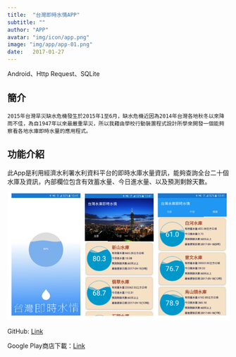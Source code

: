```yaml
---
title:  "台灣即時水情APP"
subtitle: ""
author: "APP"
avatar: "img/icon/app.png"
image: "img/app/app-01.png"
date:   2017-01-27
---
```


Android、Http Request、SQLite

## 簡介
 
	2015年台灣旱災缺水危機發生於2015年1至6月，缺水危機近因為2014年台灣各地秋冬以來降雨不佳，為自1947年以來最嚴重旱災，所以我藉由學校行動裝置程式設計所學來開發一個能夠察看各地水庫即時水量的應用程式。

## 功能介紹
此App是利用經濟水利署水利資料平台的即時水庫水量資訊，能夠查詢全台二十個水庫及資訊，內部欄位包含有效蓄水量、今日進水量、以及預測剩餘天數。

![](img/app/app-01-1.png)

GitHub: [Link](https://github.com/andy6804tw/TWReservoir)

Google Play商店下載：[Link](https://play.google.com/store/apps/details?id=com.f74372017.twreservoir&hl=zh_TW)
